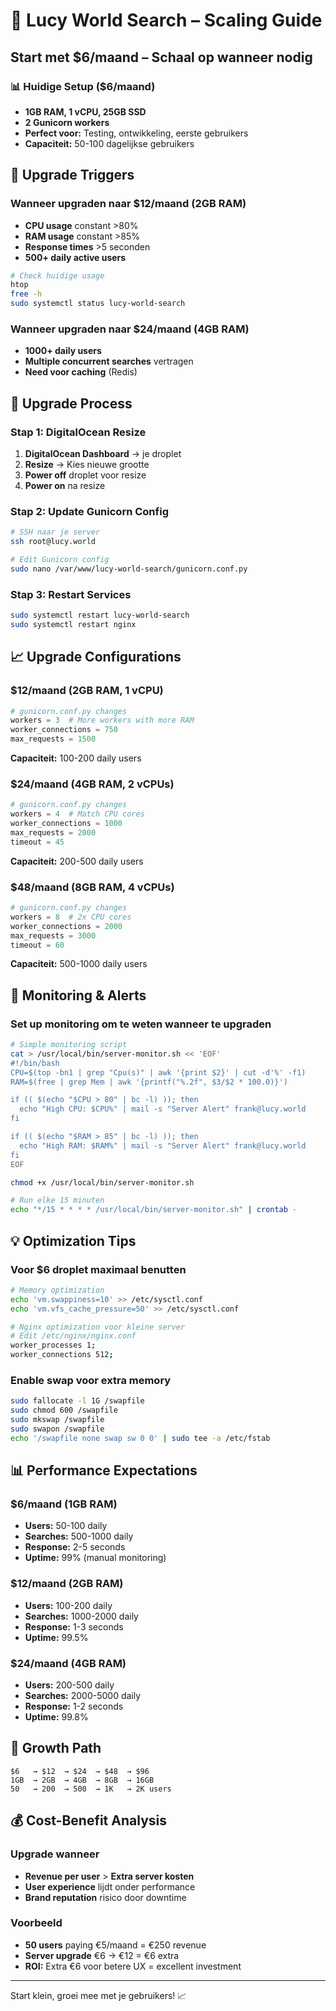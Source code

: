 # 🔄 Lucy World Search – Scaling Guide

## Start met $6/maand – Schaal op wanneer nodig

### 📊 Huidige Setup ($6/maand)

- **1GB RAM, 1 vCPU, 25GB SSD**
- **2 Gunicorn workers**
- **Perfect voor:** Testing, ontwikkeling, eerste gebruikers
- **Capaciteit:** 50-100 dagelijkse gebruikers

## 🚀 Upgrade Triggers

### Wanneer upgraden naar $12/maand (2GB RAM)

- **CPU usage** constant >80%
- **RAM usage** constant >85%
- **Response times** >5 seconden
- **500+ daily active users**

```bash
# Check huidige usage
htop
free -h
sudo systemctl status lucy-world-search
```

### Wanneer upgraden naar $24/maand (4GB RAM)

- **1000+ daily users**
- **Multiple concurrent searches** vertragen
- **Need voor caching** (Redis)

## 🔧 Upgrade Process

### Stap 1: DigitalOcean Resize

1. **DigitalOcean Dashboard** → je droplet
2. **Resize** → Kies nieuwe grootte
3. **Power off** droplet voor resize
4. **Power on** na resize

### Stap 2: Update Gunicorn Config

```bash
# SSH naar je server
ssh root@lucy.world

# Edit Gunicorn config
sudo nano /var/www/lucy-world-search/gunicorn.conf.py
```

### Stap 3: Restart Services

```bash
sudo systemctl restart lucy-world-search
sudo systemctl restart nginx
```

## 📈 Upgrade Configurations

### $12/maand (2GB RAM, 1 vCPU)

```python
# gunicorn.conf.py changes
workers = 3  # More workers with more RAM
worker_connections = 750
max_requests = 1500
```

**Capaciteit:** 100-200 daily users

### $24/maand (4GB RAM, 2 vCPUs)

```python
# gunicorn.conf.py changes
workers = 4  # Match CPU cores
worker_connections = 1000
max_requests = 2000
timeout = 45
```

**Capaciteit:** 200-500 daily users

### $48/maand (8GB RAM, 4 vCPUs)

```python
# gunicorn.conf.py changes
workers = 8  # 2x CPU cores
worker_connections = 2000
max_requests = 3000
timeout = 60
```

**Capaciteit:** 500-1000 daily users

## 🎯 Monitoring & Alerts

### Set up monitoring om te weten wanneer te upgraden

```bash
# Simple monitoring script
cat > /usr/local/bin/server-monitor.sh << 'EOF'
#!/bin/bash
CPU=$(top -bn1 | grep "Cpu(s)" | awk '{print $2}' | cut -d'%' -f1)
RAM=$(free | grep Mem | awk '{printf("%.2f", $3/$2 * 100.0)}')

if (( $(echo "$CPU > 80" | bc -l) )); then
  echo "High CPU: $CPU%" | mail -s "Server Alert" frank@lucy.world
fi

if (( $(echo "$RAM > 85" | bc -l) )); then
  echo "High RAM: $RAM%" | mail -s "Server Alert" frank@lucy.world
fi
EOF

chmod +x /usr/local/bin/server-monitor.sh

# Run elke 15 minuten
echo "*/15 * * * * /usr/local/bin/server-monitor.sh" | crontab -
```

## 💡 Optimization Tips

### Voor $6 droplet maximaal benutten

```bash
# Memory optimization
echo 'vm.swappiness=10' >> /etc/sysctl.conf
echo 'vm.vfs_cache_pressure=50' >> /etc/sysctl.conf

# Nginx optimization voor kleine server
# Edit /etc/nginx/nginx.conf
worker_processes 1;
worker_connections 512;
```

### Enable swap voor extra memory

```bash
sudo fallocate -l 1G /swapfile
sudo chmod 600 /swapfile
sudo mkswap /swapfile
sudo swapon /swapfile
echo '/swapfile none swap sw 0 0' | sudo tee -a /etc/fstab
```

## 📊 Performance Expectations

### $6/maand (1GB RAM)

- **Users:** 50-100 daily
- **Searches:** 500-1000 daily
- **Response:** 2-5 seconds
- **Uptime:** 99% (manual monitoring)

### $12/maand (2GB RAM)

- **Users:** 100-200 daily  
- **Searches:** 1000-2000 daily
- **Response:** 1-3 seconds
- **Uptime:** 99.5%

### $24/maand (4GB RAM)

- **Users:** 200-500 daily
- **Searches:** 2000-5000 daily
- **Response:** 1-2 seconds
- **Uptime:** 99.8%

## 🚀 Growth Path

```text
$6   → $12  → $24  → $48  → $96
1GB  → 2GB  → 4GB  → 8GB  → 16GB
50   → 200  → 500  → 1K   → 2K users
```

## 💰 Cost-Benefit Analysis

### Upgrade wanneer

- **Revenue per user** > **Extra server kosten**
- **User experience** lijdt onder performance
- **Brand reputation** risico door downtime

### Voorbeeld

- **50 users** paying €5/maand = €250 revenue
- **Server upgrade** €6 → €12 = €6 extra
- **ROI:** Extra €6 voor betere UX = excellent investment

---

Start klein, groei mee met je gebruikers! 📈
